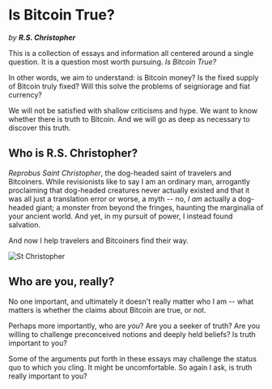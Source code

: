 # Is Bitcoin True?

*by* ***R.S. Christopher***


This is a collection of essays
 and information all centered around
 a single question.
It is a question most worth pursuing.
*Is Bitcoin True?*

In other words, we aim to understand:
 is Bitcoin money?
Is the fixed supply of Bitcoin truly fixed?
Will this solve the problems
 of seigniorage and fiat currency?

We will not be satisfied
 with shallow
 criticisms
 and hype.
We want to know whether
 there is truth to Bitcoin.
And we will go as deep as
 necessary to discover this
 truth.



## Who is R.S. Christopher?

*Reprobus Saint Christopher*, the dog-headed
 saint of travelers and Bitcoiners.
While revisionists like to say I am
 an ordinary man, 
 arrogantly proclaiming that
 dog-headed creatures never
 actually existed
 and that it was all just a
 translation
 error 
 or worse, a myth --
no, *I am* actually a dog-headed giant;
a monster from beyond the fringes,
 haunting the marginalia of
 your ancient world.
And yet, in my pursuit of power,
 I instead found salvation.

And now I help travelers and
 Bitcoiners find their way.

![St Christopher](/images/st-christopher.jpg)



## Who are you, really?

No one important, and ultimately 
 it doesn't
 really matter who I am -- what
 matters is whether the claims
 about Bitcoin are true, or not.

Perhaps more importantly,
 who are *you*?
Are you a seeker of truth?
Are you willing to challenge
 preconceived notions and deeply
 held beliefs?
Is truth important to you?

Some of the arguments put forth
 in these essays 
 may challenge the status quo
 to which you cling.
It might be uncomfortable.
So again I ask,
 is truth really important to you?

